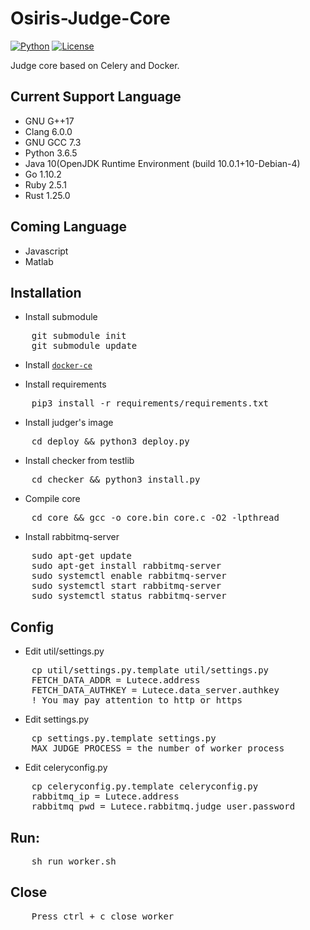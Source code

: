 # Osiris-Judge-Core
[![Python](https://img.shields.io/badge/python-3.5.4-orange.svg?style=flat-square)](https://www.python.org/downloads/release/python-354/)
[![License](https://img.shields.io/badge/License-GPLv3-ff69b4.svg?style=flat-square)](https://www.gnu.org/licenses/gpl.html)



Judge core based on Celery and Docker.

## Current Support Language

+ GNU G++17
+ Clang 6.0.0
+ GNU GCC 7.3
+ Python 3.6.5
+ Java 10(OpenJDK Runtime Environment (build 10.0.1+10-Debian-4)
+ Go 1.10.2
+ Ruby 2.5.1
+ Rust 1.25.0

## Coming Language

+ Javascript
+ Matlab

## Installation

+ Install submodule
<pre>
    git submodule init
    git submodule update
</pre>

+ Install [`docker-ce`](https://docs.docker.com/install/linux/docker-ce/ubuntu/#install-docker-ce-1)

+ Install requirements
<pre>
    pip3 install -r requirements/requirements.txt
</pre>

+ Install judger's image
<pre>
    cd deploy && python3 deploy.py
</pre>

+ Install checker from testlib
<pre>
    cd checker && python3 install.py
</pre>

+ Compile core
<pre>
    cd core && gcc -o core.bin core.c -O2 -lpthread
</pre>

+ Install rabbitmq-server

<pre>
    sudo apt-get update
    sudo apt-get install rabbitmq-server
    sudo systemctl enable rabbitmq-server
    sudo systemctl start rabbitmq-server
    sudo systemctl status rabbitmq-server
</pre>

## Config

+ Edit util/settings.py
<pre>
    cp util/settings.py.template util/settings.py
    FETCH_DATA_ADDR = Lutece.address
    FETCH_DATA_AUTHKEY = Lutece.data_server.authkey
    ! You may pay attention to http or https
</pre>

+ Edit settings.py
<pre>
    cp settings.py.template settings.py
    MAX_JUDGE_PROCESS = the number of worker process
</pre>

+ Edit celeryconfig.py
<pre>
    cp celeryconfig.py.template celeryconfig.py
    rabbitmq_ip = Lutece.address
    rabbitmq_pwd = Lutece.rabbitmq.judge_user.password
</pre>

## Run:
<pre>
    sh run_worker.sh
</pre>

## Close
<pre>
    Press ctrl + c close worker
</pre>